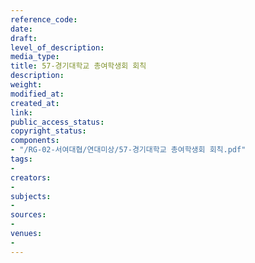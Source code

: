 ```yaml
---
reference_code: 
date: 
draft: 
level_of_description: 
media_type: 
title: 57-경기대학교 총여학생회 회칙
description: 
weight: 
modified_at: 
created_at: 
link: 
public_access_status: 
copyright_status: 
components:
- "/RG-02-서여대협/연대미상/57-경기대학교 총여학생회 회칙.pdf"
tags:
- 
creators:
- 
subjects:
- 
sources:
- 
venues:
- 
---
```

